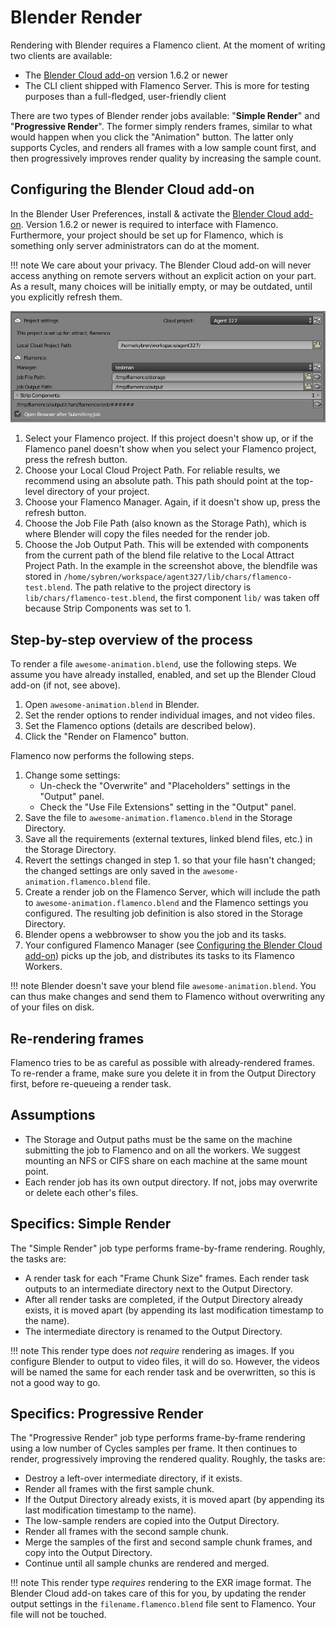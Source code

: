 # Blender Render

Rendering with Blender requires a Flamenco client. At the moment of writing two clients are 
available:

- The [Blender Cloud add-on](https://cloud.blender.org/services#blender-addon) version 1.6.2 or 
  newer
- The CLI client shipped with Flamenco Server. This is more for testing purposes than a
  full-fledged, user-friendly client

There are two types of Blender render jobs available: "**Simple Render**" and
"**Progressive Render**". The former simply renders frames, similar to what would happen when you 
click the "Animation" button. The latter only supports Cycles, and renders all frames with a low 
sample count first, and then progressively improves render quality by increasing the sample count.


## Configuring the Blender Cloud add-on

In the Blender User Preferences, install & activate the 
[Blender Cloud add-on](https://cloud.blender.org/services#blender-addon). Version 1.6.2 or newer is
required to interface with Flamenco. Furthermore, your project should be set up for Flamenco, which
is something only server administrators can do at the moment.

!!! note
    We care about your privacy. The Blender Cloud add-on will never access anything on remote 
    servers without an explicit action on your part. As a result, many choices will be initially
    empty, or may be outdated, until you explicitly refresh them.


![Blender Cloud add-on settings](img/bcloud_settings.png)

1. Select your Flamenco project. If this project doesn't show up, or if the Flamenco panel doesn't 
   show when you select your Flamenco project, press the refresh button.
2. Choose your Local Cloud Project Path. For reliable results, we recommend using an absolute path.
   This path should point at the top-level directory of your project.
3. Choose your Flamenco Manager. Again, if it doesn't show up, press the refresh button.
4. Choose the Job File Path (also known as the Storage Path), which is where Blender will copy the
   files needed for the render job.
5. Choose the Job Output Path. This will be extended with components from the current path of the 
   blend file relative to the Local Attract Project Path. In the example in the screenshot above, 
   the blendfile was stored in `/home/sybren/workspace/agent327/lib/chars/flamenco-test.blend`. The
   path relative to the project directory is `lib/chars/flamenco-test.blend`, the first component
   `lib/` was taken off because Strip Components was set to 1.


## Step-by-step overview of the process

To render a file `awesome-animation.blend`, use the following steps. We assume you have
already installed, enabled, and set up the Blender Cloud add-on (if not, see above).

1. Open `awesome-animation.blend` in Blender.
2. Set the render options to render individual images, and not video files.
3. Set the Flamenco options (details are described below).
4. Click the "Render on Flamenco" button.

Flamenco now performs the following steps.

1. Change some settings:
    - Un-check the "Overwrite" and "Placeholders" settings in the "Output" panel.
    - Check the "Use File Extensions" setting in the "Output" panel.
2. Save the file to `awesome-animation.flamenco.blend` in the Storage Directory.
3. Save all the requirements (external textures, linked blend files, etc.) in the Storage Directory.
4. Revert the settings changed in step 1. so that your file hasn't changed; the changed settings are 
   only saved in the `awesome-animation.flamenco.blend` file.
5. Create a render job on the Flamenco Server, which will include the path to
   `awesome-animation.flamenco.blend` and the Flamenco settings you configured. The resulting job 
   definition is also stored in the Storage Directory.
6. Blender opens a webbrowser to show you the job and its tasks.
7. Your configured Flamenco Manager (see 
   [Configuring the Blender Cloud add-on](#configuring-the-blender-cloud-add-on)) picks up the job,
   and distributes its tasks to its Flamenco Workers.

!!! note
    Blender doesn't save your blend file `awesome-animation.blend`. You can thus make changes and
    send them to Flamenco without overwriting any of your files on disk.


## Re-rendering frames

Flamenco tries to be as careful as possible with already-rendered frames. To re-render a frame, make
sure you delete it in from the Output Directory first, before re-queueing a render task.


## Assumptions

- The Storage and Output paths must be the same on the machine submitting the job to Flamenco and on
  all the workers. We suggest mounting an NFS or CIFS share on each machine at the same mount point.
- Each render job has its own output directory. If not, jobs may overwrite or delete each other's
  files.


## Specifics: Simple Render

The "Simple Render" job type performs frame-by-frame rendering. Roughly, the tasks are:

- A render task for each "Frame Chunk Size" frames. Each render task outputs to an intermediate 
  directory next to the Output Directory.
- After all render tasks are completed, if the Output Directory already exists, it is moved apart
  (by appending its last modification timestamp to the name).
- The intermediate directory is renamed to the Output Directory.

!!! note
    This render type does *not require* rendering as images. If you configure Blender to output to
    video files, it will do so. However, the videos will be named the same for each render task and
    be overwritten, so this is not a good way to go.


## Specifics: Progressive Render

The "Progressive Render" job type performs frame-by-frame rendering using a low number of Cycles
samples per frame. It then continues to render, progressively improving the rendered quality.
Roughly, the tasks are:

- Destroy a left-over intermediate directory, if it exists.
- Render all frames with the first sample chunk.
- If the Output Directory already exists, it is moved apart (by appending its last modification
  timestamp to the name).
- The low-sample renders are copied into the Output Directory.
- Render all frames with the second sample chunk.
- Merge the samples of the first and second sample chunk frames, and copy into the Output Directory.
- Continue until all sample chunks are rendered and merged.

!!! note
    This render type *requires* rendering to the EXR image format. The Blender Cloud add-on takes
    care of this for you, by updating the render output settings in the `filename.flamenco.blend`
    file sent to Flamenco. Your file will not be touched.
